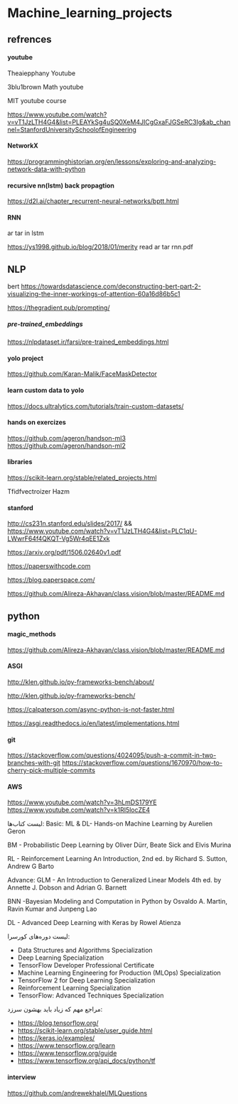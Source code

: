# Machine_learning_projects
## refrences 
#### youtube
Theaiepphany  Youtube

3blu1brown  Math youtube

MIT youtube course

https://www.youtube.com/watch?v=vT1JzLTH4G4&list=PLEAYkSg4uSQ0XeM4JICgGxaFJGSeRC3Ig&ab_channel=StanfordUniversitySchoolofEngineering

#### NetworkX
https://programminghistorian.org/en/lessons/exploring-and-analyzing-network-data-with-python

#### recursive nn(lstm) back propagtion

https://d2l.ai/chapter_recurrent-neural-networks/bptt.html

#### RNN
ar tar in lstm

https://ys1998.github.io/blog/2018/01/merity
read ar tar rnn.pdf

## NLP
bert
https://towardsdatascience.com/deconstructing-bert-part-2-visualizing-the-inner-workings-of-attention-60a16d86b5c1

https://thegradient.pub/prompting/

##### pre-trained_embeddings
https://nlpdataset.ir/farsi/pre-trained_embeddings.html

#### yolo project
https://github.com/Karan-Malik/FaceMaskDetector

#### learn custom data to yolo
https://docs.ultralytics.com/tutorials/train-custom-datasets/

#### hands on exercizes
https://github.com/ageron/handson-ml3
https://github.com/ageron/handson-ml2

#### libraries
https://scikit-learn.org/stable/related_projects.html

Tfidfvectroizer
Hazm

#### stanford
http://cs231n.stanford.edu/slides/2017/
 && https://www.youtube.com/watch?v=vT1JzLTH4G4&list=PLC1qU-LWwrF64f4QKQT-Vg5Wr4qEE1Zxk
 
https://arxiv.org/pdf/1506.02640v1.pdf


https://paperswithcode.com

https://blog.paperspace.com/

https://github.com/Alireza-Akhavan/class.vision/blob/master/README.md


## python 
#### magic_methods
https://github.com/Alireza-Akhavan/class.vision/blob/master/README.md

#### ASGI

http://klen.github.io/py-frameworks-bench/about/

http://klen.github.io/py-frameworks-bench/

https://calpaterson.com/async-python-is-not-faster.html

https://asgi.readthedocs.io/en/latest/implementations.html

#### git
https://stackoverflow.com/questions/4024095/push-a-commit-in-two-branches-with-git
https://stackoverflow.com/questions/1670970/how-to-cherry-pick-multiple-commits

#### AWS
https://www.youtube.com/watch?v=3hLmDS179YE
https://www.youtube.com/watch?v=k1RI5locZE4

لیست کتاب‌ها:
   Basic:
ML & DL- Hands-on Machine Learning 
    by Aurelien Geron

BM - Probabilistic Deep Learning
    by Oliver Dürr, Beate Sick and Elvis Murina

RL - Reinforcement Learning An Introduction, 2nd ed.
    by Richard S. Sutton, Andrew G Barto

   Advance:
GLM - An Introduction to Generalized Linear Models 4th ed. 
    by Annette J. Dobson and Adrian G. Barnett

BNN -Bayesian Modeling and Computation in Python
    by Osvaldo A. Martin, Ravin Kumar and Junpeng Lao

DL - Advanced Deep Learning with Keras by Rowel Atienza 

لیست دوره‌های کورسرا:
- Data Structures and Algorithms Specialization
- Deep Learning Specialization
- TensorFlow Developer Professional Certificate
- Machine Learning Engineering for Production (MLOps) Specialization
- TensorFlow 2 for Deep Learning Specialization
- Reinforcement Learning Specialization
- TensorFlow: Advanced Techniques Specialization

مراجع مهم که زیاد باید بهشون سرزد:
- https://blog.tensorflow.org/
- https://scikit-learn.org/stable/user_guide.html
- https://keras.io/examples/
- https://www.tensorflow.org/learn
- https://www.tensorflow.org/guide
- https://www.tensorflow.org/api_docs/python/tf

#### interview
https://github.com/andrewekhalel/MLQuestions

